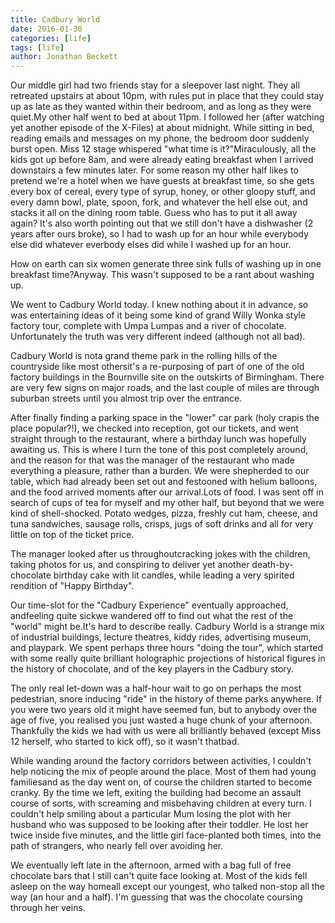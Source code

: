 ```yaml
---
title: Cadbury World
date: 2016-01-30
categories: [life]
tags: [life]
author: Jonathan Beckett
---
```


Our middle girl had two friends stay for a sleepover last night. They all retreated upstairs at about 10pm, with rules put in place that they could stay up as late as they wanted within their bedroom, and as long as they were quiet.My other half went to bed at about 11pm. I followed her (after watching yet another episode of the X-Files) at about midnight. While sitting in bed, reading emails and messages on my phone, the bedroom door suddenly burst open. Miss 12 stage whispered "what time is it?"Miraculously, all the kids got up before 8am, and were already eating breakfast when I arrived downstairs a few minutes later. For some reason my other half likes to pretend we're a hotel when we have guests at breakfast time, so she gets every box of cereal, every type of syrup, honey, or other gloopy stuff, and every damn bowl, plate, spoon, fork, and whatever the hell else out, and stacks it all on the dining room table. Guess who has to put it all away again? It's also worth pointing out that we still don't have a dishwasher (2 years after ours broke), so I had to wash up for an hour while everybody else did whatever everbody elses did while I washed up for an hour.

How on earth can six women generate three sink fulls of washing up in one breakfast time?Anyway. This wasn't supposed to be a rant about washing up.

We went to Cadbury World today. I knew nothing about it in advance, so was entertaining ideas of it being some kind of grand Willy Wonka style factory tour, complete with Umpa Lumpas and a river of chocolate. Unfortunately the truth was very different indeed (although not all bad).

Cadbury World is nota grand theme park in the rolling hills of the countryside like most othersit's a re-purposing of part of one of the old factory buildings in the Bournville site on the outskirts of Birmingham. There are very few signs on major roads, and the last couple of miles are through suburban streets until you almost trip over the entrance.

After finally finding a parking space in the "lower" car park (holy crapis the place popular?!), we checked into reception, got our tickets, and went straight through to the restaurant, where a birthday lunch was hopefully awaiting us. This is where I turn the tone of this post completely around, and the reason for that was the manager of the restaurant who made everything a pleasure, rather than a burden. We were shepherded to our table, which had already been set out and festooned with helium balloons, and the food arrived moments after our arrival.Lots of food. I was sent off in search of cups of tea for myself and my other half, but beyond that we were kind of shell-shocked. Potato wedges, pizza, freshly cut ham, cheese, and tuna sandwiches, sausage rolls, crisps, jugs of soft drinks and all for very little on top of the ticket price.

The manager looked after us throughoutcracking jokes with the children, taking photos for us, and conspiring to deliver yet another death-by-chocolate birthday cake with lit candles, while leading a very spirited rendition of "Happy Birthday".

Our time-slot for the "Cadbury Experience" eventually approached, andfeeling quite sickwe wandered off to find out what the rest of the "world" might be.It's hard to describe really. Cadbury World is a strange mix of industrial buildings, lecture theatres, kiddy rides, advertising museum, and playpark. We spent perhaps three hours "doing the tour", which started with some really quite brilliant holographic projections of historical figures in the history of chocolate, and of the key players in the Cadbury story.

The only real let-down was a half-hour wait to go on perhaps the most pedestrian, snore inducing "ride" in the history of theme parks anywhere. If you were two years old it might have seemed fun, but to anybody over the age of five, you realised you just wasted a huge chunk of your afternoon. Thankfully the kids we had with us were all brilliantly behaved (except Miss 12 herself, who started to kick off), so it wasn't thatbad.

While wanding around the factory corridors between activities, I couldn't help noticing the mix of people around the place. Most of them had young familiesand as the day went on, of course the children started to become cranky. By the time we left, exiting the building had become an assault course of sorts, with screaming and misbehaving children at every turn. I couldn't help smiling about a particular Mum losing the plot with her husband who was supposed to be looking after their toddler. He lost her twice inside five minutes, and the little girl face-planted both times, into the path of strangers, who nearly fell over avoiding her.

We eventually left late in the afternoon, armed with a bag full of free chocolate bars that I still can't quite face looking at. Most of the kids fell asleep on the way homeall except our youngest, who talked non-stop all the way (an hour and a half). I'm guessing that was the chocolate coursing through her veins.